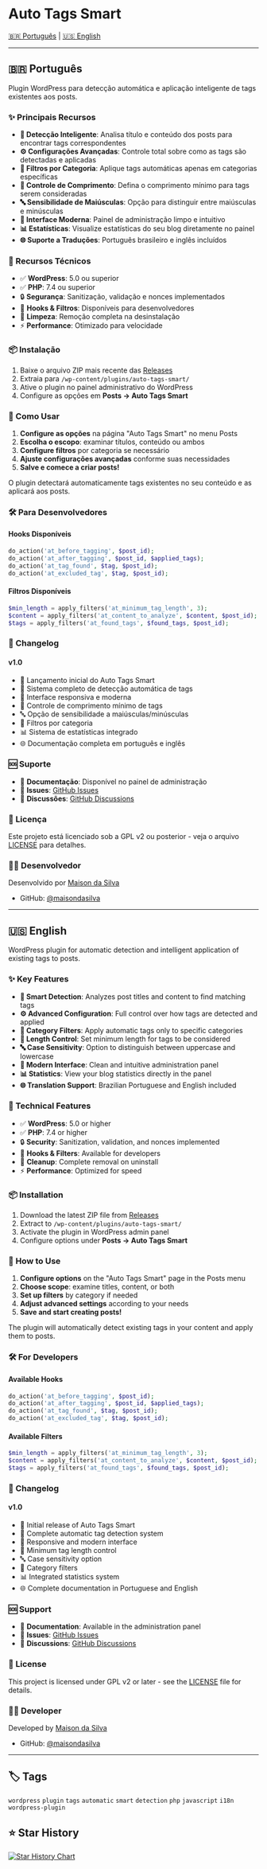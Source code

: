 # Auto Tags Smart

[🇧🇷 Português](#português) | [🇺🇸 English](#english)

---

## 🇧🇷 Português

Plugin WordPress para detecção automática e aplicação inteligente de tags existentes aos posts.

### ✨ Principais Recursos

- **🧠 Detecção Inteligente**: Analisa título e conteúdo dos posts para encontrar tags correspondentes
- **⚙️ Configurações Avançadas**: Controle total sobre como as tags são detectadas e aplicadas
- **📂 Filtros por Categoria**: Aplique tags automáticas apenas em categorias específicas
- **📏 Controle de Comprimento**: Defina o comprimento mínimo para tags serem consideradas
- **🔤 Sensibilidade de Maiúsculas**: Opção para distinguir entre maiúsculas e minúsculas
- **💫 Interface Moderna**: Painel de administração limpo e intuitivo
- **📊 Estatísticas**: Visualize estatísticas do seu blog diretamente no painel
- **🌐 Suporte a Traduções**: Português brasileiro e inglês incluídos

### 🔧 Recursos Técnicos

- ✅ **WordPress**: 5.0 ou superior
- ✅ **PHP**: 7.4 ou superior  
- 🔒 **Segurança**: Sanitização, validação e nonces implementados
- 🎣 **Hooks & Filtros**: Disponíveis para desenvolvedores
- 🧹 **Limpeza**: Remoção completa na desinstalação
- ⚡ **Performance**: Otimizado para velocidade

### 📦 Instalação

1. Baixe o arquivo ZIP mais recente das [Releases](../../releases)
2. Extraia para `/wp-content/plugins/auto-tags-smart/`
3. Ative o plugin no painel administrativo do WordPress
4. Configure as opções em **Posts → Auto Tags Smart**

### 🚀 Como Usar

1. **Configure as opções** na página "Auto Tags Smart" no menu Posts
2. **Escolha o escopo**: examinar títulos, conteúdo ou ambos
3. **Configure filtros** por categoria se necessário
4. **Ajuste configurações avançadas** conforme suas necessidades
5. **Salve e comece a criar posts!**

O plugin detectará automaticamente tags existentes no seu conteúdo e as aplicará aos posts.

### 🛠️ Para Desenvolvedores

#### Hooks Disponíveis
```php
do_action('at_before_tagging', $post_id);
do_action('at_after_tagging', $post_id, $applied_tags);
do_action('at_tag_found', $tag, $post_id);
do_action('at_excluded_tag', $tag, $post_id);
```

#### Filtros Disponíveis
```php
$min_length = apply_filters('at_minimum_tag_length', 3);
$content = apply_filters('at_content_to_analyze', $content, $post_id);
$tags = apply_filters('at_found_tags', $found_tags, $post_id);
```

### 📝 Changelog

#### v1.0
- 🎉 Lançamento inicial do Auto Tags Smart
- 🧠 Sistema completo de detecção automática de tags
- 🎨 Interface responsiva e moderna
- 📏 Controle de comprimento mínimo de tags
- 🔤 Opção de sensibilidade a maiúsculas/minúsculas
- 📂 Filtros por categoria
- 📊 Sistema de estatísticas integrado
- 🌐 Documentação completa em português e inglês

### 🆘 Suporte

- 📖 **Documentação**: Disponível no painel de administração
- 🐛 **Issues**: [GitHub Issues](../../issues)
- 💬 **Discussões**: [GitHub Discussions](../../discussions)

### 📄 Licença

Este projeto está licenciado sob a GPL v2 ou posterior - veja o arquivo [LICENSE](LICENSE) para detalhes.

### 👨‍💻 Desenvolvedor

Desenvolvido por [Maison da Silva](https://maisondasilva.com.br)
- GitHub: [@maisondasilva](https://github.com/maisondasilva)

---

## 🇺🇸 English

WordPress plugin for automatic detection and intelligent application of existing tags to posts.

### ✨ Key Features

- **🧠 Smart Detection**: Analyzes post titles and content to find matching tags
- **⚙️ Advanced Configuration**: Full control over how tags are detected and applied
- **📂 Category Filters**: Apply automatic tags only to specific categories
- **📏 Length Control**: Set minimum length for tags to be considered
- **🔤 Case Sensitivity**: Option to distinguish between uppercase and lowercase
- **💫 Modern Interface**: Clean and intuitive administration panel
- **📊 Statistics**: View your blog statistics directly in the panel
- **🌐 Translation Support**: Brazilian Portuguese and English included

### 🔧 Technical Features

- ✅ **WordPress**: 5.0 or higher
- ✅ **PHP**: 7.4 or higher
- 🔒 **Security**: Sanitization, validation, and nonces implemented
- 🎣 **Hooks & Filters**: Available for developers
- 🧹 **Cleanup**: Complete removal on uninstall
- ⚡ **Performance**: Optimized for speed

### 📦 Installation

1. Download the latest ZIP file from [Releases](../../releases)
2. Extract to `/wp-content/plugins/auto-tags-smart/`
3. Activate the plugin in WordPress admin panel
4. Configure options under **Posts → Auto Tags Smart**

### 🚀 How to Use

1. **Configure options** on the "Auto Tags Smart" page in the Posts menu
2. **Choose scope**: examine titles, content, or both
3. **Set up filters** by category if needed
4. **Adjust advanced settings** according to your needs
5. **Save and start creating posts!**

The plugin will automatically detect existing tags in your content and apply them to posts.

### 🛠️ For Developers

#### Available Hooks
```php
do_action('at_before_tagging', $post_id);
do_action('at_after_tagging', $post_id, $applied_tags);
do_action('at_tag_found', $tag, $post_id);
do_action('at_excluded_tag', $tag, $post_id);
```

#### Available Filters
```php
$min_length = apply_filters('at_minimum_tag_length', 3);
$content = apply_filters('at_content_to_analyze', $content, $post_id);
$tags = apply_filters('at_found_tags', $found_tags, $post_id);
```

### 📝 Changelog

#### v1.0
- 🎉 Initial release of Auto Tags Smart
- 🧠 Complete automatic tag detection system
- 🎨 Responsive and modern interface
- 📏 Minimum tag length control
- 🔤 Case sensitivity option
- 📂 Category filters
- 📊 Integrated statistics system
- 🌐 Complete documentation in Portuguese and English

### 🆘 Support

- 📖 **Documentation**: Available in the administration panel
- 🐛 **Issues**: [GitHub Issues](../../issues)
- 💬 **Discussions**: [GitHub Discussions](../../discussions)

### 📄 License

This project is licensed under GPL v2 or later - see the [LICENSE](LICENSE) file for details.

### 👨‍💻 Developer

Developed by [Maison da Silva](https://maisondasilva.com.br)
- GitHub: [@maisondasilva](https://github.com/maisondasilva)

---

## 🏷️ Tags

`wordpress` `plugin` `tags` `automatic` `smart` `detection` `php` `javascript` `i18n` `wordpress-plugin`

## ⭐ Star History

[![Star History Chart](https://api.star-history.com/svg?repos=maisondasilva/auto-tags-smart&type=Date)](https://star-history.com/#maisondasilva/auto-tags-smart&Date)
